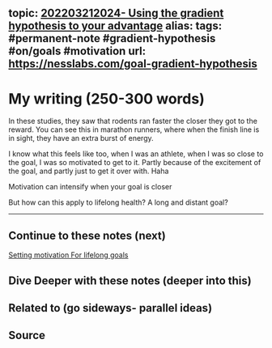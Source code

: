 topic: [202203212024- Using the gradient hypothesis to your advantage](.md)
alias: 
tags: #permanent-note #gradient-hypothesis #on/goals #motivation 
url: https://nesslabs.com/goal-gradient-hypothesis
---

# My writing (250-300 words)

In these studies, they saw that rodents ran faster the closer they got to the reward. You can see this in marathon runners, where when the finish line is in sight, they have an extra burst of energy.

I know what this feels like too, when I was an athlete, when I was so close to the goal, I was so motivated to get to it. Partly because of the excitement of the goal, and partly just to get it over with. Haha

Motivation can intensify when your goal is closer

But how can this apply to lifelong health? A long and distant goal?

---
## Continue to these notes (next)
[Setting motivation For lifelong goals](Notes/Setting%20motivation%20For%20lifelong%20goals.md)

## Dive Deeper with these notes (deeper into this)
		
## Related to (go sideways- parallel ideas)
	
## Source